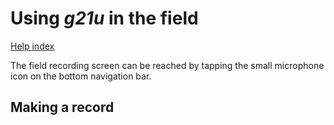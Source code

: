 # Using *g21u* in the field

[Help index](/help.html?page=index)

The field recording screen can be reached by tapping the small microphone icon on the bottom navigation bar.

## Making a record
